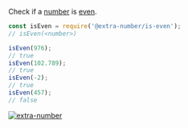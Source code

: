 Check if a [number] is [even].

```javascript
const isEven = require('@extra-number/is-even');
// isEven(<number>)

isEven(976);
// true
isEven(102.789);
// true
isEven(-2);
// true
isEven(457);
// false
```


[![extra-number](https://i.imgur.com/MCb8pjO.jpg)](https://www.npmjs.com/package/extra-number)

[number]: https://developer.mozilla.org/en-US/docs/Web/JavaScript/Guide/Numbers_and_dates
[even]: https://en.wikipedia.org/wiki/Parity_(mathematics)
